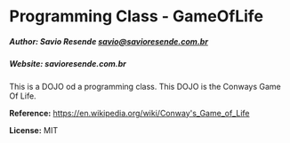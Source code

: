 # Programming Class - GameOfLife
##### Author: Savio Resende <savio@savioresende.com.br>
##### Website: savioresende.com.br

This is a DOJO od a programming class. This DOJO is the Conways Game Of Life.

**Reference:** https://en.wikipedia.org/wiki/Conway's_Game_of_Life

**License:** MIT